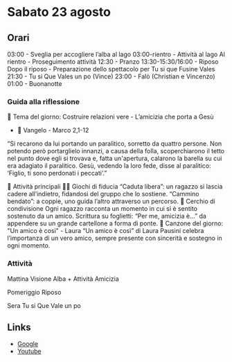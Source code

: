 # Sabato 23 agosto

## Orari

03:00 - Sveglia per accogliere l’alba al lago
03:00-rientro - Attività al lago
Al rientro - Proseguimento attività
12:30 - Pranzo
13:30-15:30/16:00 - Riposo
Dopo il riposo - Preparazione dello spettacolo per Tu si que Fusine Vales
21:30 - Tu si Que Vales un po (Vince)
23:00 - Falò (Christian e Vincenzo)
01:00 - Buonanotte

### Guida alla riflessione

🌟 Tema del giorno:
Costruire relazioni vere - L’amicizia che porta a Gesù

- 📖 Vangelo - Marco 2,1-12

“Si recarono da lui portando un paralitico, sorretto da quattro persone. Non potendo però portarglielo innanzi, a causa della folla, scoperchiarono il tetto nel punto dove egli si trovava e, fatta un'apertura, calarono la barella su cui era adagiato il paralitico. Gesù, vedendo la loro fede, disse al paralitico: ‘Figlio, ti sono perdonati i peccati’.”

🤝 Attività principali
🧗‍♀️ Giochi di fiducia
“Caduta libera”: un ragazzo si lascia cadere all’indietro, fidandosi del gruppo che lo sostiene.
“Cammino bendato”: a coppie, uno guida l’altro attraverso un percorso.
💬 Cerchio di condivisione
Ogni ragazzo racconta un momento in cui si è sentito sostenuto da un amico.
Scrittura su foglietti: “Per me, amicizia è…” da appendere su un grande cartellone a forma di ponte.
🎵 Canzone del giorno:
"Un amico è così" - Laura
“Un amico è così” di Laura Pausini celebra l’importanza di un vero amico, sempre presente con sincerità e sostegno in ogni momento.

### Attività

Mattina
Visione Alba + Attività Amicizia

Pomeriggio
Riposo

Sera
Tu si Que Vale un po

## Links
- [Google](https://www.google.com)
- [Youtube](https://www.youtube.com)